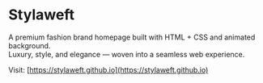 # Stylaweft

A premium fashion brand homepage built with HTML + CSS and animated background.  
Luxury, style, and elegance — woven into a seamless web experience.

Visit: [https://stylaweft.github.io](https://stylaweft.github.io)
